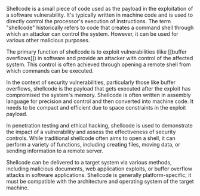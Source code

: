 Shellcode is a small piece of code used as the payload in the exploitation of a software vulnerability. It's typically written in machine code and is used to directly control the processor's execution of instructions. The term "shellcode" historically refers to code that creates a command shell through which an attacker can control the system. However, it can be used for various other malicious purposes.

The primary function of shellcode is to exploit vulnerabilities (like [[buffer overflows]]) in software and provide an attacker with control of the affected system. This control is often achieved through opening a remote shell from which commands can be executed.

In the context of security vulnerabilities, particularly those like buffer overflows, shellcode is the payload that gets executed after the exploit has compromised the system's memory. Shellcode is often written in assembly language for precision and control and then converted into machine code. It needs to be compact and efficient due to space constraints in the exploit payload.

In penetration testing and ethical hacking, shellcode is used to demonstrate the impact of a vulnerability and assess the effectiveness of security controls. While traditional shellcode often aims to open a shell, it can perform a variety of functions, including creating files, moving data, or sending information to a remote server.

Shellcode can be delivered to a target system via various methods, including malicious documents, web application exploits, or buffer overflow attacks in software applications. Shellcode is generally platform-specific; it must be compatible with the architecture and operating system of the target machine.